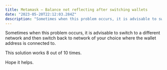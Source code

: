 ```yaml
---
title: Metamask — Balance not reflecting after switching wallets
date: "2023-05-20T22:12:03.284Z"
description: "Sometimes when this problem occurs, it is advisable to switch to a different network and then switch back to network of your choice where the wallet address is connected to. "
---
```


Sometimes when this problem occurs, it is advisable to switch to a different network and then switch back to network of your choice where the wallet address is connected to. 

This solution works 8 out of 10 times. 

Hope it helps.